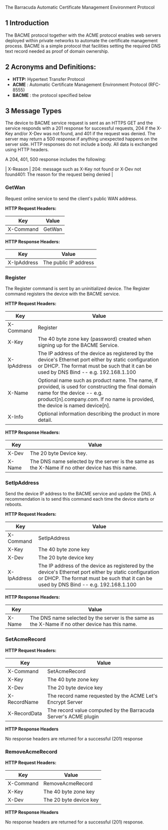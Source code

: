 The Barracuda Automatic Certificate Management Environment Protocol

## 1 Introduction

The BACME protocol together with the ACME protocol enables web servers deployed within private networks to automate the certificate management process. BACME is a simple protocol that facilities setting the required DNS text record needed as proof of domain ownership.

## 2 Acronyms and Definitions:

* **HTTP:** Hypertext Transfer Protocol
* **ACME** : Automatic Certificate Management Environment Protocol (RFC- 8555)
* **BACME** : the protocol specified below

## 3 Message Types

The device to BACME service request is sent as an HTTPS GET and the service responds with a 201 response for successful requests, 204 if the X-Key and/or X-Dev was not found, and 401 if the request was denied. The server may return a 500 response if anything unexpected happens on the server side. HTTP responses do not include a body. All data is exchanged using HTTP headers.

A 204, 401, 500 response includes the following:

| X-Reason | 204: message such as X-Key not found or X-Dev not found401: The reason for the request being denied |

### GetWan

Request online service to send the client's public WAN address.

**HTTP Request Headers:**

| Key | Value |
| --- | --- |
| X-Command | GetWan |

**HTTP Response Headers:**

| Key | Value |
| --- | --- |
| X-IpAddress | The public IP address |

### Register

The Register command is sent by an uninitialized device. The Register command registers the device with the BACME service.

**HTTP Request Headers:**

| Key | Value |
| --- | --- |
| X-Command | Register |
| X-Key | The 40 byte zone key (password) created when signing up for the BACME Service. |
| X-IpAddress | The IP address of the device as registered by the device's Ethernet port either by static configuration or DHCP. The format must be such that it can be used by DNS Bind -- e.g. 192.168.1.100 |
| X-Name | Optional name such as product name. The name, if provided, is used for constructing the final domain name for the device -- e.g. product[n].company.com. If no name is provided, the device is named device[n]. |
| X-Info | Optional information describing the product in more detail. |

**HTTP Response Headers:**

| Key | Value |
| --- | --- |
| X-Dev | The 20 byte Device key. |
| X-Name | The DNS name selected by the server is the same as the X-Name if no other device has this name. |

### SetIpAddress

Send the device IP address to the BACME service and update the DNS. A recommendation is to send this command each time the device starts or reboots.

**HTTP Request Headers:**

| Key | Value |
| --- | --- |
| X-Command | SetIpAddress |
| X-Key | The 40 byte zone key |
| X-Dev | The 20 byte device key |
| X-IpAddress | The IP address of the device as registered by the device's Ethernet port either by static configuration or DHCP. The format must be such that it can be used by DNS Bind -- e.g. 192.168.1.100 |

**HTTP Response Headers:**

| Key | Value |
| --- | --- |
| X-Name | The DNS name selected by the server is the same as the X-Name if no other device has this name. |

### SetAcmeRecord

**HTTP Request Headers:**

| Key | Value |
| --- | --- |
| X-Command | SetAcmeRecord |
| X-Key | The 40 byte zone key |
| X-Dev | The 20 byte device key |
| X-RecordName | The record name requested by the ACME Let's Encrypt Server |
| X-RecordData | The record value computed by the Barracuda Server's ACME plugin |

**HTTP Response Headers**

No response headers are returned for a successful (201) response

### RemoveAcmeRecord

**HTTP Request Headers:**

| Key | Value |
| --- | --- |
| X-Command | RemoveAcmeRecord |
| X-Key | The 40 byte zone key |
| X-Dev | The 20 byte device key |

**HTTP Response Headers**

No response headers are returned for a successful (201) response.
